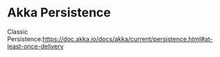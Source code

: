 # Akka Persistence

Classic Persistence:https://doc.akka.io/docs/akka/current/persistence.html#at-least-once-delivery

